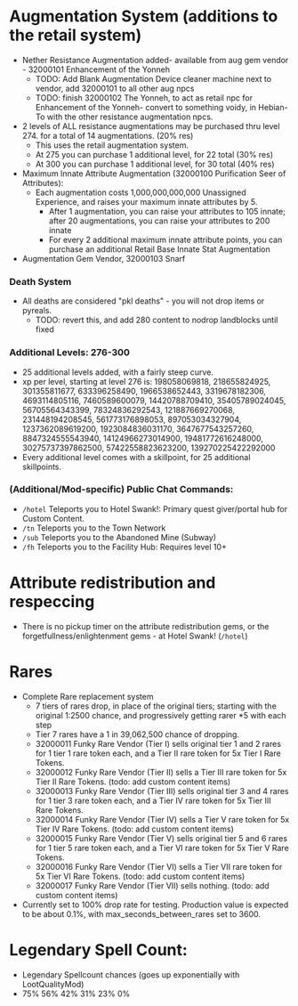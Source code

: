 # Augmentation System (additions to the retail system)
- Nether Resistance Augmentation added- available from aug gem vendor - 32000101 Enhancement of the Yonneh
  - TODO: Add Blank Augmentation Device cleaner machine next to vendor, add 32000101 to all other aug npcs
  - TODO: finish 32000102 The Yonneh, to act as retail npc for Enhancement of the Yonneh- convert to something voidy, in Hebian-To with the other resistance augmentation npcs.
- 2 levels of ALL resistance augmentations may be purchased thru level 274. for a total of 14 augmentations. (20% res)
  - This uses the retail augmentation system.
  - At 275 you can purchase 1 additional level, for 22 total (30% res)
  - At 300 you can purchase 1 additional level, for 30 total (40% res)
- Maximum Innate Attribute Augmentation (32000100 Purification Seer of Attributes):
  - Each augmentation costs 1,000,000,000,000 Unassigned Experience, and raises your maximum innate attributes by 5.
    - After 1 augmentation, you can raise your attributes to 105 innate; after 20 augmentations, you can raise your attributes to 200 innate
    - For every 2 additional maximum innate attribute points, you can purchase an additional Retail Base Innate Stat Augmentation
- Augmentation Gem Vendor, 32000103 Snarf

### Death System
- All deaths are considered "pkl deaths" - you will not drop items or pyreals.
  - TODO: revert this, and add 280 content to nodrop landblocks until fixed

### Additional Levels: 276-300
- 25 additional levels added, with a fairly steep curve.
- xp per level, starting at level 276 is: 198058069818, 218655824925, 301355811677, 633396258490, 1966538652443, 3319678182306, 4693114805116, 7460589600079, 14420788709410, 35405789024045, 56705564343399, 78324836292543, 121887669270068, 231448194208545, 561773176898053, 897053034327904, 1237362089619200, 1923084836031170, 3647677543257260, 8847324555543940, 14124966273014900, 19481772616248000, 30275737397862500, 57422558823623200, 139270225422292000
- Every additional level comes with a skillpoint, for 25 additional skillpoints.

### (Additional/Mod-specific) Public Chat Commands:
- `/hotel` Teleports you to Hotel Swank!: Primary quest giver/portal hub for Custom Content.
- `/tn` Teleports you to the Town Network
- `/sub` Teleports you to the Abandoned Mine (Subway)
- `/fh` Teleports you to the Facility Hub: Requires level 10+

# Attribute redistribution and respeccing
- There is no pickup timer on the attribute redistribution gems, or the forgetfullness/enlightenment gems - at Hotel Swank! (`/hotel`)

# Rares
- Complete Rare replacement system
  - 7 tiers of rares drop, in place of the original tiers; starting with the original 1:2500 chance, and progressively getting rarer *5 with each step
  - Tier 7 rares have a 1 in 39,062,500 chance of dropping.
  - 32000011 Funky Rare Vendor (Tier I) sells original tier 1 and 2 rares for 1 tier 1 rare token each, and a Tier II rare token for 5x Tier I Rare Tokens.
  - 32000012 Funky Rare Vendor (Tier II) sells a Tier III rare token for 5x Tier II Rare Tokens. (todo: add custom content items)
  - 32000013 Funky Rare Vendor (Tier III) sells original tier 3 and 4 rares for 1 tier 3 rare token each, and a Tier IV rare token for 5x Tier III Rare Tokens.
  - 32000014 Funky Rare Vendor (Tier IV) sells a Tier V rare token for 5x Tier IV Rare Tokens. (todo: add custom content items)
  - 32000015 Funky Rare Vendor (Tier V) sells original tier 5 and 6 rares for 1 tier 5 rare token each, and a Tier VI rare token for 5x Tier V Rare Tokens.
  - 32000016 Funky Rare Vendor (Tier VI) sells a Tier VII rare token for 5x Tier VI Rare Tokens. (todo: add custom content items)
  - 32000017 Funky Rare Vendor (Tier VII) sells nothing. (todo: add custom content items)
- Currently set to 100% drop rate for testing. Production value is expected to be about 0.1%, with max_seconds_between_rares set to 3600.

# Legendary Spell Count:
- Legendary Spellcount chances (goes up exponentially with LootQualityMod)
- 75% 56% 42% 31% 23%  0%

